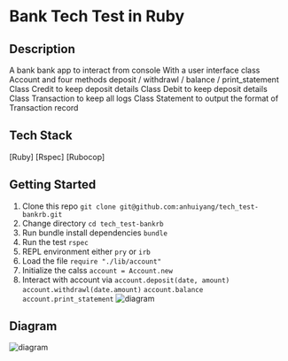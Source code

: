 # Bank Tech Test in Ruby

## Description
A bank bank app to interact from console
With a user interface class Account and four methods deposit / withdrawl / balance / print_statement
Class Credit to keep deposit details
Class Debit to keep deposit details
Class Transaction to keep all logs
Class Statement to output the format of Transaction record

## Tech Stack
[Ruby]
[Rspec]
[Rubocop]

## Getting Started
1. Clone this repo `git clone git@github.com:anhuiyang/tech_test-bankrb.git`
2. Change directory  `cd tech_test-bankrb`
3. Run bundle install dependencies `bundle`
4. Run the test `rspec`
5. REPL environment either `pry` or `irb`
6. Load the file `require "./lib/account"`
7. Initialize the calss `account = Account.new`
8. Interact with account via `account.deposit(date, amount)` `account.withdrawl(date.amount)` `account.balance` `account.print_statement`
 ![diagram](https://github.com/anhuiyang/tech_test-bankrb/blob/master/images/Screenshot%202019-03-12%20at%203.27.18%20pm.png?raw=true)

## Diagram
![diagram](https://github.com/anhuiyang/tech_test-bankrb/blob/master/images/bank%20-%20diagram.png?raw=true)
